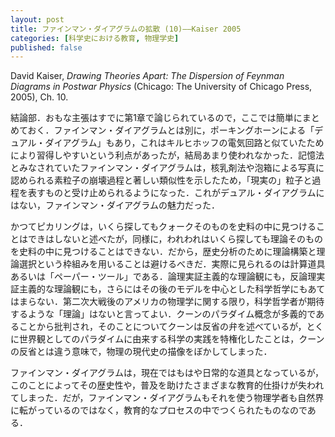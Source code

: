```yaml
---
layout: post
title: ファインマン・ダイアグラムの拡散 (10)——Kaiser 2005
categories: [科学史における教育, 物理学史]
published: false
---
```


David Kaiser, _Drawing Theories Apart: The Dispersion of Feynman Diagrams in Postwar Physics_ (Chicago: The University of Chicago Press, 2005), Ch. 10.

結論部．おもな主張はすでに第1章で論じられているので，ここでは簡単にまとめておく．ファインマン・ダイアグラムとは別に，ポーキングホーンによる「デュアル・ダイアグラム」もあり，これはキルヒホッフの電気回路と似ていたためにより習得しやすいという利点があったが，結局あまり使われなかった．記憶法とみなされていたファインマン・ダイアグラムは，核乳剤法や泡箱による写真に認められる素粒子の崩壊過程と著しい類似性を示したため，「現実の」粒子と過程を表すものと受け止められるようになった．これがデュアル・ダイアグラムにはない，ファインマン・ダイアグラムの魅力だった．

かつてピカリングは，いくら探してもクォークそのものを史料の中に見つけることはできはしないと述べたが，同様に，われわれはいくら探しても理論そのものを史料の中に見つけることはできない．だから，歴史分析のために理論構築と理論選択という枠組みを用いることは避けるべきだ．実際に見られるのは計算道具あるいは「ペーパー・ツール」である．論理実証主義的な理論観にも，反論理実証主義的な理論観にも，さらにはその後のモデルを中心とした科学哲学にもあてはまらない．第二次大戦後のアメリカの物理学に関する限り，科学哲学者が期待するような「理論」はないと言ってよい．クーンのパラダイム概念が多義的であることから批判され，そのことについてクーンは反省の弁を述べているが，とくに世界観としてのパラダイムに由来する科学の実践を特権化したことは，クーンの反省とは違う意味で，物理の現代史の描像をぼかしてしまった．

ファインマン・ダイアグラムは，現在ではもはや日常的な道具となっているが，このことによってその歴史性や，普及を助けたさまざまな教育的仕掛けが失われてしまった．だが，ファインマン・ダイアグラムもそれを使う物理学者も自然界に転がっているのではなく，教育的なプロセスの中でつくられたものなのである．
